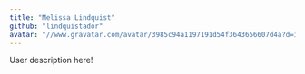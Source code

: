```yaml
---
title: "Melissa Lindquist"
github: "lindquistador"
avatar: "//www.gravatar.com/avatar/3985c94a1197191d54f3643656607d4a?d=identicon"
---
```


User description here!
